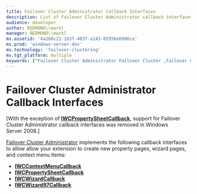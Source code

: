 ```yaml
---
title: Failover Cluster Administrator Callback Interfaces
description: List of Failover Cluster Administrator callback interfaces.
audience: developer
author: REDMOND\\markl
manager: REDMOND\\markl
ms.assetid: '4a2b0c21-1b3f-4037-a143-02956e6996ce'
ms.prod: 'windows-server-dev'
ms.technology: 'failover-clustering'
ms.tgt_platform: multiple
keywords: ["Failover Cluster Administrator Failover Cluster ,Failover Cluster Administrator Extension API,callback interfaces"]
---
```


# Failover Cluster Administrator Callback Interfaces

\[With the exception of [**IWCPropertySheetCallback**](iwcpropertysheetcallback.md), support for Failover Cluster Administrator callback interfaces was removed in Windows Server 2008.\]

[Failover Cluster Administrator](cluster-administrator.md) implements the following callback interfaces to allow allow your extension to create new property pages, wizard pages, and context menu items:

-   [**IWCContextMenuCallback**](iwccontextmenucallback.md)
-   [**IWCPropertySheetCallback**](iwcpropertysheetcallback.md)
-   [**IWCWizardCallback**](iwcwizardcallback.md)
-   [**IWCWizard97Callback**](iwcwizard97callback.md)

 

 





